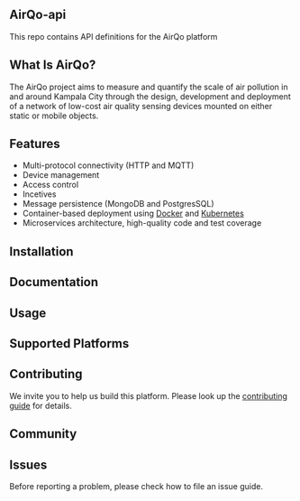 ## AirQo-api
This repo contains API definitions for the AirQo platform


## What Is AirQo?
The AirQo project aims to measure and quantify the scale of air pollution in and around Kampala City through the design, development and deployment of a network of low-cost air quality sensing devices mounted on either static or mobile objects.


## Features
- Multi-protocol connectivity (HTTP and MQTT)
- Device management
- Access control
- Incetives
- Message persistence (MongoDB and PostgresSQL)
- Container-based deployment using [Docker](https://www.docker.com/) and [Kubernetes](https://kubernetes.io/)
- Microservices architecture, high-quality code and test coverage

## Installation


## Documentation


## Usage


## Supported Platforms


## Contributing
We invite you to help us build this platform. Please look up the [contributing guide](https://github.com/airqo-platform/AirQo-api/wiki/Coding-Guidelines) for details.


## Community


## Issues
Before reporting a problem, please check how to file an issue guide.
